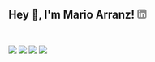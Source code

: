 ## Hey 👋, I'm Mario Arranz! <a href='https://www.linkedin.com/in/marioarranz/'><img alt="linkedin" src="https://raw.githubusercontent.com/marioarranzr/marioarranzr/refs/heads/main/assets/linkedin.svg" height='18px'/></a>

<br/>

![](https://github.com/marioarranzr/github-stats/blob/master/generated/overview.svg#gh-dark-mode-only)
![](https://github.com/marioarranzr/github-stats/blob/master/generated/overview.svg#gh-light-mode-only)
![](https://github.com/marioarranzr/github-stats/blob/master/generated/languages.svg#gh-dark-mode-only)
![](https://github.com/marioarranzr/github-stats/blob/master/generated/languages.svg#gh-light-mode-only)